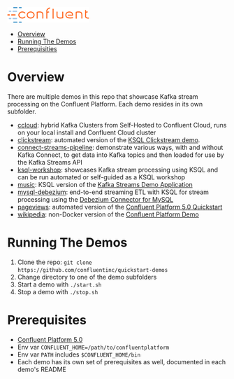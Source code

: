 ![image](images/confluent-logo-300-2.png)

* [Overview](#overview)
* [Running The Demos](#running-the-demos)
* [Prerequisities](#prerequisites)


# Overview

There are multiple demos in this repo that showcase Kafka stream processing on the Confluent Platform.  Each demo resides in its own subfolder.

* [ccloud](ccloud/README.md): hybrid Kafka Clusters from Self-Hosted to Confluent Cloud, runs on your local install and Confluent Cloud cluster
* [clickstream](clickstream/README.md): automated version of the [KSQL Clickstream demo](https://github.com/confluentinc/ksql/blob/master/ksql-clickstream-demo/non-docker-clickstream.md#clickstream-analysis).
* [connect-streams-pipeline](connect-streams-pipeline/README.md): demonstrate various ways, with and without Kafka Connect, to get data into Kafka topics and then loaded for use by the Kafka Streams API
* [ksql-workshop](ksql-workshop/README.md): showcases Kafka stream processing using KSQL and can be run automated or self-guided as a KSQL workshop
* [music](music/README.md): KSQL version of the [Kafka Streams Demo Application](https://docs.confluent.io/current/streams/kafka-streams-examples/docs/index.html)
* [mysql-debezium](mysql-debezium/README.md): end-to-end streaming ETL with KSQL for stream processing using the [Debezium Connector for MySQL](http://debezium.io/docs/connectors/mysql/)
* [pageviews](pageviews/README.md): automated version of the [Confluent Platform 5.0 Quickstart](https://docs.confluent.io/current/quickstart.html)
* [wikipedia](wikipedia/README.md): non-Docker version of the [Confluent Platform Demo](https://docs.confluent.io/current/tutorials/cp-demo/docs/index.html)

# Running The Demos

1. Clone the repo: `git clone https://github.com/confluentinc/quickstart-demos`
2. Change directory to one of the demo subfolders
3. Start a demo with `./start.sh`
4. Stop a demo with `./stop.sh`

# Prerequisites

* [Confluent Platform 5.0](https://www.confluent.io/download/)
* Env var `CONFLUENT_HOME=/path/to/confluentplatform`
* Env var `PATH` includes `$CONFLUENT_HOME/bin`
* Each demo has its own set of prerequisites as well, documented in each demo's README
